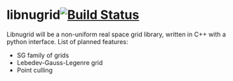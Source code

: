 # libnugrid[![Build Status](https://travis-ci.org/gevahn/libnugrid.svg?branch=master)](https://travis-ci.org/gevahn/libnugrid)
Libnugrid will be a non-uniform real space grid library, written in C++ with a python interface.
List of planned features:
* SG family of grids
* Lebedev-Gauss-Legenre grid 
* Point culling


